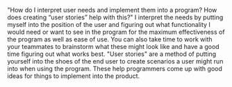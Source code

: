 "How do I interpret user needs and implement them into a program? How does creating “user stories” help with this?"
I interpret the needs by putting myself into the position of the user and figuring out what functionality I would need or want to see in the program for the maximum effectiveness
of the program as well as ease of use. You can also take time to work with your teammates to brainstorm what these might look like and have a good time figuring out what works
best. "User stories" are a method of putting yourself into the shoes of the end user to create scenarios a user might run into when using the program. These help programmers
come up with good ideas for things to implement into the product.

